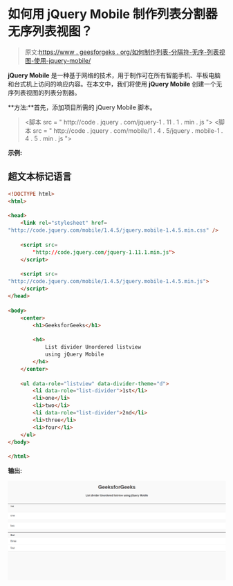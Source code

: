 # 如何用 jQuery Mobile 制作列表分割器无序列表视图？

> 原文:[https://www . geesforgeks . org/如何制作列表-分隔符-无序-列表视图-使用-jquery-mobile/](https://www.geeksforgeeks.org/how-to-make-list-divider-unordered-listviews-using-jquery-mobile/)

**jQuery Mobile** 是一种基于网络的技术，用于制作可在所有智能手机、平板电脑和台式机上访问的响应内容。在本文中，我们将使用 **jQuery Mobile** 创建一个无序列表视图的列表分割器。

**方法:**首先，添加项目所需的 jQuery Mobile 脚本。

> <link rel="”stylesheet”" href="”http://code.jquery.com/mobile/1.4.5/jquery.mobile-1.4.5.min.css”/">
> <脚本 src = " http://code . jquery . com/jquery-1 . 11 . 1 . min . js "></脚本>
> <脚本 src = " http://code . jquery . com/mobile/1 . 4 . 5/jquery . mobile-1 . 4 . 5 . min . js "></脚本>

**示例:**

## 超文本标记语言

```html
<!DOCTYPE html>
<html>

<head>
    <link rel="stylesheet" href=
"http://code.jquery.com/mobile/1.4.5/jquery.mobile-1.4.5.min.css" />

    <script src=
        "http://code.jquery.com/jquery-1.11.1.min.js">
    </script>

    <script src=
"http://code.jquery.com/mobile/1.4.5/jquery.mobile-1.4.5.min.js">
    </script>
</head>

<body>
    <center>
        <h1>GeeksforGeeks</h1>

        <h4>
            List divider Unordered listview 
            using jQuery Mobile
        </h4>
    </center>

    <ul data-role="listview" data-divider-theme="d">
        <li data-role="list-divider">1st</li>
        <li>one</li>
        <li>two</li>
        <li data-role="list-divider">2nd</li>
        <li>three</li>
        <li>four</li>
    </ul>
</body>

</html>
```

**输出:**

![](img/ba623bdb982148c88988cfcd5e39587e.png)